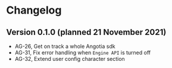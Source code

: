 # Changelog

## **Version 0.1.0** (planned 21 November 2021)

- AG-26, Get on track a whole Angotia sdk
- AG-31, Fix error handling when `Engine API` is turned off
- AG-32, Extend user config character section
